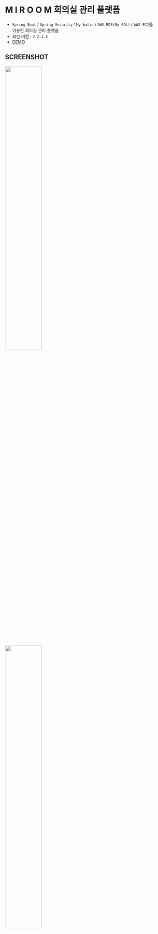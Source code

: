 # M I R O O M 회의실 관리 플랫폼
- `Spring Boot` / `Spring Security` / `My batis` / `AWS RDS(My SQL)` / `AWS EC2`를 이용한 회의실 관리 플랫폼
- 최신 버전 : `V.2.1.8` 
- [DEMO](http://kr.cafecremona.shop:8080/)
## SCREENSHOT
<p float="left">
  <img src="https://user-images.githubusercontent.com/45276804/96376066-c8c56880-11b7-11eb-8a3b-f63810f183dc.png" width="49%" style="margin-right:10px" />
  <img src="https://user-images.githubusercontent.com/45276804/96376100-ed214500-11b7-11eb-9fa6-97b839855b06.png" width="49%" style="margin-right:10px" />  
  <img src="https://user-images.githubusercontent.com/45276804/96376169-412c2980-11b8-11eb-96fd-64e85d5acf5c.png" width="49%" style="margin-right:10px" />
   <img src="https://user-images.githubusercontent.com/45276804/96376227-9f590c80-11b8-11eb-8e4f-d2551c4cb665.png" width="49%"/>
</p>
<p float="left">
  <img src="https://user-images.githubusercontent.com/45276804/96375943-1db4af00-11b7-11eb-89b3-c65f49cc132f.png" width="49%" style="margin-right:10px" />
  <img src="https://user-images.githubusercontent.com/45276804/96375952-27d6ad80-11b7-11eb-8335-36e1771d76db.png" width="49%" /> 
</p>
<p float="left">
  <img src="https://user-images.githubusercontent.com/45276804/96375956-302ee880-11b7-11eb-8f2b-f72ace8534ef.png" width="49%" style="margin-right:10px" />
  <img src="https://user-images.githubusercontent.com/45276804/96375971-4046c800-11b7-11eb-9470-1c236398e0a4.png" width="49%" /> 
</p>
<p float="left">
  <img src="https://user-images.githubusercontent.com/45276804/96375980-4dfc4d80-11b7-11eb-8d9f-65c708d2c8e3.png" width="49%" style="margin-right:10px" />
  <img src="https://user-images.githubusercontent.com/45276804/96375985-56548880-11b7-11eb-950f-d9c89c7606f4.png" width="49%" /> 
</p>

## 목표
- `세션` 기반 인증 with `Spring Security`
- `AWS EC2` 와 `AWS RDS`를 이용한 클라우드 서비스
- `회의실` 현황 조회 / 예약 관리 / 모니터링 
- `Spring` -> `Spring Boot` 마이그레이션
- Spring MVC 모델로 구현s
## 개발환경

|     도구     |              버전               |
| :----------: | :-----------------------------: |
|    Spring    |    Spring Boot 2.3.4.RELEASE   |
|      OS      |            Mac OS X / Windows 10             |
|   개발 툴    | Intellij IDEA Ultimate 2020. 02 |
|     JDK      |             JDK 11               |
| 데이터베이스 |               AWS RDS (MySQL 8.0.20)                |
|   빌드 툴    |          Maven 2.5.1           |
|   패키지    |          WAR           |

## 의존성

- Spring Web
- Spring Security
- Spring Data JPA
- MySQL
- MyBatis
- Junit
- slf4j

## Done List
- AWS RDS 인스턴스 개설
- 로그인 및 세션 관리
- 로그인 핸들러
- 대시보드
- 회의실 현황
- 스케쥴러

## 실행방법
1. EC2 인스턴스에 `jdk 11`설치

2. EC2 인스턴스에 `git` 설치

3. `git clone repository`

4. `./mvnw clean package`

5. `target` 에서`nohup java -jar [빌드된 war 파일이름] &`

* Update 시 : ps -ef | grep java kill-9로 프로세스 종료

## 기여자
- 경북대학교 컴퓨터학부 산학프로젝트
- (주) 제이솔루션
- BootStrap Template `RUANGADMIN`
